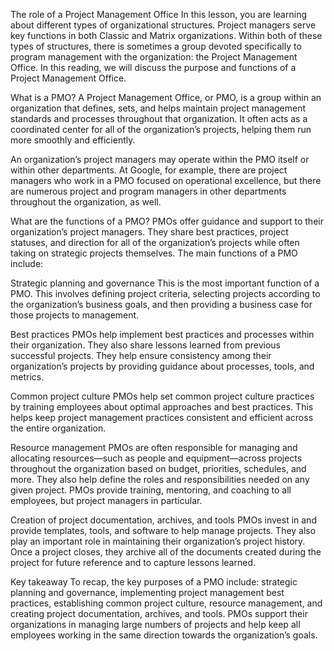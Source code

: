 The role of a Project Management Office
In this lesson, you are learning about different types of organizational structures. Project managers serve key functions in both Classic and Matrix organizations. Within both of these types of structures, there is sometimes a group devoted specifically to program management with the organization: the Project Management Office. In this reading, we will discuss the purpose and functions of a Project Management Office.

What is a PMO?
A Project Management Office, or PMO, is a group within an organization that defines, sets, and helps maintain project management standards and processes throughout that organization. It often acts as a coordinated center for all of the organization’s projects, helping them run more smoothly and efficiently.

An organization’s project managers may operate within the PMO itself or within other departments. At Google, for example, there are project managers who work in a PMO focused on operational excellence, but there are numerous project and program managers in other departments throughout the organization, as well.

What are the functions of a PMO?
PMOs offer guidance and support to their organization’s project managers. They share best practices, project statuses, and direction for all of the organization’s projects while often taking on strategic projects themselves. The main functions of a PMO include:

Strategic planning and governance
This is the most important function of a PMO. This involves defining project criteria, selecting projects according to the organization’s business goals, and then providing a business case for those projects to management. 

Best practices
PMOs help implement best practices and processes within their organization. They also share lessons learned from previous successful projects. They help ensure consistency among their organization’s projects by providing guidance about processes, tools, and metrics.

Common project culture 
PMOs help set common project culture practices by training employees about optimal approaches and best practices. This helps keep project management practices consistent and efficient across the entire organization. 

Resource management
PMOs are often responsible for managing and allocating resources—such as people and equipment—across projects throughout the organization based on budget, priorities, schedules, and more. They also help define the roles and responsibilities needed on any given project. PMOs provide training, mentoring, and coaching to all employees, but project managers in particular. 

Creation of project documentation, archives, and tools
PMOs invest in and provide templates, tools, and software to help manage projects. They also play an important role in maintaining their organization’s project history. Once a project closes, they archive all of the documents created during the project for future reference and to capture lessons learned.

Key takeaway
To recap, the key purposes of a PMO include: strategic planning and governance, implementing project management best practices, establishing common project culture, resource management, and creating project documentation, archives, and tools. PMOs support their organizations in managing large numbers of projects and help keep all employees working in the same direction towards the organization’s goals. 

